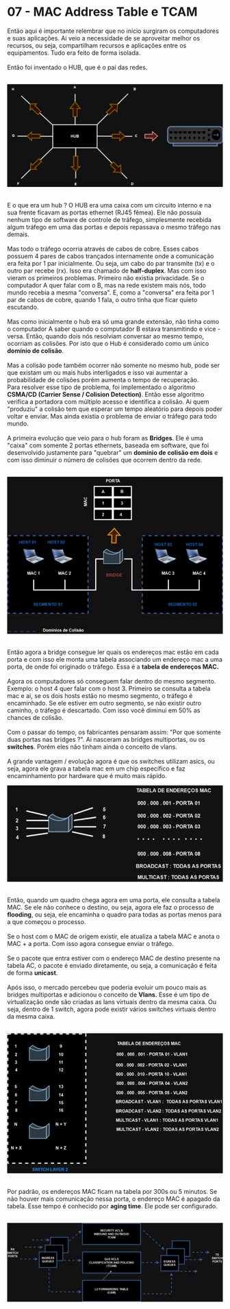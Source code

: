 # 07 - MAC Address Table e TCAM

Então aqui é importante relembrar que no início surgiram os computadores e suas aplicações. Ai veio a necessidade de se aproveitar melhor os recursos, ou seja, compartilham recursos e aplicações entre os equipamentos. Tudo era feito de forma isolada. <br></br>
Então foi inventado o HUB, que é o pai das redes. <br></br>

![HUB](Imagens/hub.png) <br></br>

E o que era um hub ? O HUB era uma caixa com um circuito interno e na sua frente ficavam as portas ethernet (RJ45 fêmea). Ele não possuía nenhum tipo de software de controle de tráfego, simplesmente recebida algum tráfego em uma das portas e depois repassava o mesmo tráfego nas demais. <br></br>
Mas todo o tráfego ocorria através de cabos de cobre. Esses cabos possuem 4 pares de cabos trançados internamente onde a comunicação era feita por 1 par inicialmente. Ou seja, um cabo do par transmite (tx) e o outro par recebe (rx). Isso era chamado de **half-duplex**.
Mas com isso vieram os primeiros problemas. Primeiro não existia privacidade. Se o computador A quer falar com o B, mas na rede existem mais nós, todo mundo recebia a mesma "conversa". E, como a "conversa" era feita por 1 par de cabos de cobre, quando 1 fala, o outro tinha que ficar quieto escutando.<br></br>
Mas como inicialmente o hub era só uma grande extensão, não tinha como o computador A saber quando o computador B estava transmitindo e vice - versa. Então, quando dois nós resolviam conversar ao mesmo tempo, ocorriam as colisões. Por isto que o Hub é considerado como um único **domínio de colisão**. <br></br>
Mas a colisão pode também ocorrer não somente no mesmo hub, pode ser que existam um ou mais hubs interligados e isso vai aumentar a probabilidade de colisões porém aumenta o tempo de recuperação. <br></rb>
Para resolver esse tipo de problema, foi implementado o algoritmo **CSMA/CD (Carrier Sense / Colision Detection)**. Então esse algoritmo verifica a portadora com múltiplo acesso e identifica a colisão. Ai quem "produziu" a colisão tem que esperar um tempo aleatório para depois poder voltar e enviar. Mas ainda existia o problema de enviar o tráfego para todo mundo. <br></br>
A primeira evolução que veio para o hub foram as **Bridges**. Ele é uma "caixa" com somente 2 portas ethernets, baseada em software, que foi desenvolvido justamente para "quebrar" um **domínio de colisão em dois** e com isso diminuir o número de colisões que ocorrem dentro da rede. <br></br>

![DOMÍNIO_DE_COLISÃO](Imagens/colisao.png) <br></br>

Então agora a bridge consegue ler quais os endereços mac estão em cada porta e com isso ele monta uma tabela associando um endereço mac a uma porta, de onde foi originado o tráfego. Essa é a **tabela de endereços MAC.** <br></br>
Agora os computadores só conseguem falar dentro do mesmo segmento. Exemplo: o host 4 quer falar com o host 3. Primeiro se consulta a tabela mac e ai, se os dois hosts estão no mesmo segmento, o tráfego é encaminhado. Se ele estiver em outro segmento, se não existir outro caminho, o tráfego é descartado. Com isso você diminui em 50% as chances de colisão. <br></br>
Com o passar do tempo, os fabricantes pensaram assim: "Por que somente duas portas nas bridges ?". Ai nasceram as bridges multiportas, ou os **switches**. Porém eles não tinham ainda o conceito de vlans. <br></br>
A grande vantagem / evolução agora é que os switches utilizam asics, ou seja, agora ele grava a tabela mac em um chip específico e faz encaminhamento por hardware que é muito mais rápido.

![MAC](Imagens/mac.png) <br></br>

Então, quando um quadro chega agora em uma porta, ele consulta a tabela MAC. Se ele não conhece o destino, ou seja, agora ele faz o processo de **flooding**, ou seja, ele encaminha o quadro para todas as portas menos para a que começou o processo. <br></br>
Se o host com o MAC de origem existir, ele atualiza a tabela MAC e anota o MAC + a porta. Com isso agora consegue enviar o tráfego. <br></br>
Se o pacote que entra estiver com o endereço MAC de destino presente na tabela AC, o pacote é enviado diretamente, ou seja, a comunicação é feita de forma **unicast**. <br></br>
Após isso, o mercado percebeu que poderia evoluir um pouco mais as bridges multiportas e adicionou o conceito de **Vlans.** Esse é um tipo de virtualização onde são criadas as lans virtuais dentro da mesma caixa. Ou seja, dentro de 1 switch, agora pode existir vários switches virtuais dentro da mesma caixa. <br></br>

![VLANS](Imagens/vlans.png) <br></br>

Por padrão, os endereços MAC ficam na tabela por 300s ou 5 minutos. Se não houver mais comunicação nessa porta, o endereço MAC é apagado da tabela. Esse tempo é conhecido por **aging time**. Ele pode ser configurado. <br></br>

![FLUXOGRAMA](Imagens/fluxograma.png) <br></br>

